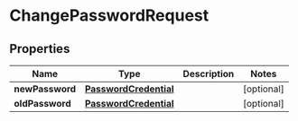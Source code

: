 

# ChangePasswordRequest


## Properties

| Name | Type | Description | Notes |
|------------ | ------------- | ------------- | -------------|
|**newPassword** | [**PasswordCredential**](PasswordCredential.md) |  |  [optional] |
|**oldPassword** | [**PasswordCredential**](PasswordCredential.md) |  |  [optional] |



